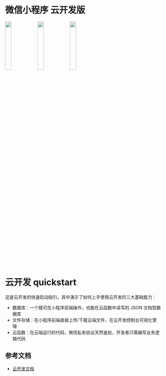 # 微信小程序 云开发版

<img src="https://i.loli.net/2019/10/17/M7ojAvDafgKEdPe.png" width="20%"> <img src="https://i.loli.net/2019/10/17/zFIeyNo9McnBLQA.png" width="20%"> <img src="https://i.loli.net/2019/10/17/52UnI8WNlR3fZoj.png" width="20%">



# 云开发 quickstart

这是云开发的快速启动指引，其中演示了如何上手使用云开发的三大基础能力：

- 数据库：一个既可在小程序前端操作，也能在云函数中读写的 JSON 文档型数据库
- 文件存储：在小程序前端直接上传/下载云端文件，在云开发控制台可视化管理
- 云函数：在云端运行的代码，微信私有协议天然鉴权，开发者只需编写业务逻辑代码

## 参考文档

- [云开发文档](https://developers.weixin.qq.com/miniprogram/dev/wxcloud/basis/getting-started.html)



